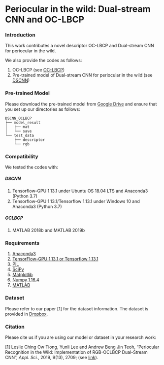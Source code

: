 # Periocular in the wild: Dual-stream CNN and OC-LBCP


### Introduction
This work contributes a novel descriptor OC-LBCP and Dual-stream CNN for periocular in the wild.

We also provide the codes as follows:
  1) OC-LBCP (see [OC-LBCP](https://github.com/tiongleslie/DSCNN_OCLBCP/tree/master/OC-LBCP))
  2) Pre-trained model of Dual-stream CNN for periocular in the wild (see [DSCNN](https://github.com/tiongleslie/DSCNN_OCLBCP/tree/master/DSCNN))



### Pre-trained Model
Please download the pre-trained model from [Google Drive](https://drive.google.com/drive/folders/1ktAxZYLMIRLjVQw6h89Er42XjfLvtRJ6?usp=sharing) and ensure that you set up our directories as follows:
```
DSCNN_OCLBCP
├── model_result
│   ├── mat
│   └── save
└── test_data
    ├── descriptor
    └── rgb
```



### Compatibility
We tested the codes with:

##### DSCNN
  1) Tensorflow-GPU 1.13.1 under Ubuntu OS 18.04 LTS and Anaconda3 (Python 3.7)
  2) Tensorflow-GPU 1.13.1/Tensorflow 1.13.1 under Windows 10 and Anaconda3 (Python 3.7)
  
##### OCLBCP
  1) MATLAB 2018b and MATLAB 2019b



### Requirements
  1) [Anaconda3](https://www.anaconda.com/distribution/#download-section)
  2) [TensorFlow-GPU 1.13.1 or Tensorflow 1.13.1](https://www.tensorflow.org/install/pip)
  3) [PIL](https://anaconda.org/anaconda/pillow)
  4) [SciPy](https://anaconda.org/anaconda/scipy)
  5) [Matplotlib](https://anaconda.org/conda-forge/matplotlib)
  6) [Numpy 1.16.4](https://pypi.org/project/numpy/1.16.4/)
  7) [MATLAB](https://uk.mathworks.com/products/matlab.html)



### Dataset
Please refer to our paper [1] for the dataset information.
The dataset is provided in [Dropbox](https://www.dropbox.com/sh/vgg709to25o01or/AAB4-20q0nXYmgDPTYdBejg0a?dl=0).



### Citation
Please cite us if you are using our model or dataset in your research work: <br />


  [1] Leslie Ching Ow Tiong, Yunli Lee and Andrew Beng Jin Teoh, “Periocular Recognition in the Wild: Implementation of RGB-OCLBCP Dual-Stream CNN”, *Appl. Sci.*, 2019, 9(13), 2709; (see [link](https://doi.org/10.3390/app9132709)).
